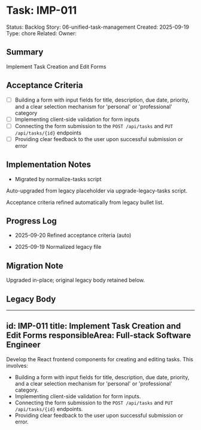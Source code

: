 # Task: IMP-011
Status: Backlog
Story: 06-unified-task-management
Created: 2025-09-19
Type: chore
Related:
Owner:

## Summary
Implement Task Creation and Edit Forms

## Acceptance Criteria

- [ ] Building a form with input fields for title, description, due date, priority, and a clear selection mechanism for 'personal' or 'professional' category
- [ ] Implementing client-side validation for form inputs
- [ ] Connecting the form submission to the `POST /api/tasks` and `PUT /api/tasks/{id}` endpoints
- [ ] Providing clear feedback to the user upon successful submission or error

## Implementation Notes
- Migrated by normalize-tasks script

Auto-upgraded from legacy placeholder via upgrade-legacy-tasks script.


Acceptance criteria refined automatically from legacy bullet list.
## Progress Log
- 2025-09-20 Refined acceptance criteria (auto)

- 2025-09-19 Normalized legacy file
## Migration Note
Upgraded in-place; original legacy body retained below.

## Legacy Body
---
id: IMP-011
title: Implement Task Creation and Edit Forms
responsibleArea: Full-stack Software Engineer
---
Develop the React frontend components for creating and editing tasks. This involves:
*   Building a form with input fields for title, description, due date, priority, and a clear selection mechanism for 'personal' or 'professional' category.
*   Implementing client-side validation for form inputs.
*   Connecting the form submission to the `POST /api/tasks` and `PUT /api/tasks/{id}` endpoints.
*   Providing clear feedback to the user upon successful submission or error.